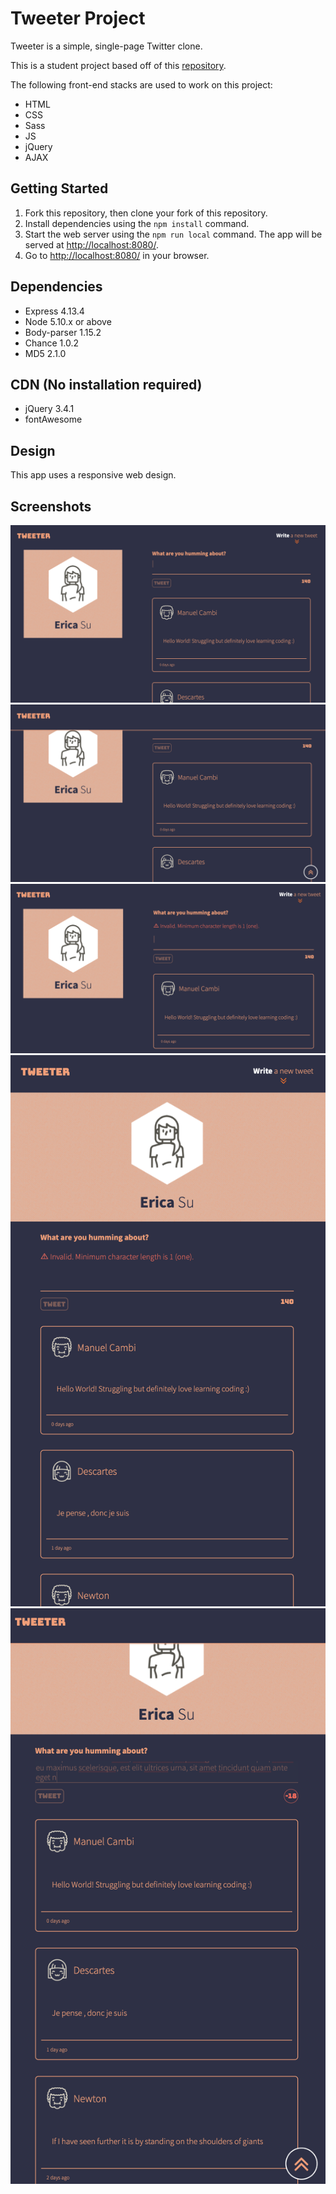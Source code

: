 # Tweeter Project

Tweeter is a simple, single-page Twitter clone.

This is a student project based off of this [repository](https://github.com/lighthouse-labs/tweeter). 

The following front-end stacks are used to work on this project: 
- HTML
- CSS
- Sass
- JS
- jQuery
- AJAX 

## Getting Started

1. Fork this repository, then clone your fork of this repository.
2. Install dependencies using the `npm install` command.
3. Start the web server using the `npm run local` command. The app will be served at <http://localhost:8080/>.
4. Go to <http://localhost:8080/> in your browser.

## Dependencies

- Express 4.13.4
- Node 5.10.x or above
- Body-parser 1.15.2
- Chance 1.0.2
- MD5 2.1.0
## CDN (No installation required)  

- jQuery 3.4.1
- fontAwesome

## Design
This app uses a responsive web design.

## Screenshots
!["Top-Desktop"](https://github.com/ericasu33/tweeter/blob/master/docs/Tweet-Top-Desktop.png?raw=true)
!["Onscroll-Desktop"](https://github.com/ericasu33/tweeter/blob/master/docs/Tweet-Scroll-Desktop.png?raw=true)
!["Error-Desktop"](https://github.com/ericasu33/tweeter/blob/master/docs/Tweet-Error-Desktop.png?raw=true)
!["Error-Mobile"](https://github.com/ericasu33/tweeter/blob/master/docs/Tweet-Error-Mobile.png?raw=true)
!["Exceed-wordCount-onScroll-Mobile"](https://github.com/ericasu33/tweeter/blob/master/docs/Tweet-wordCountExceeded-Mobile.png?raw=true)
